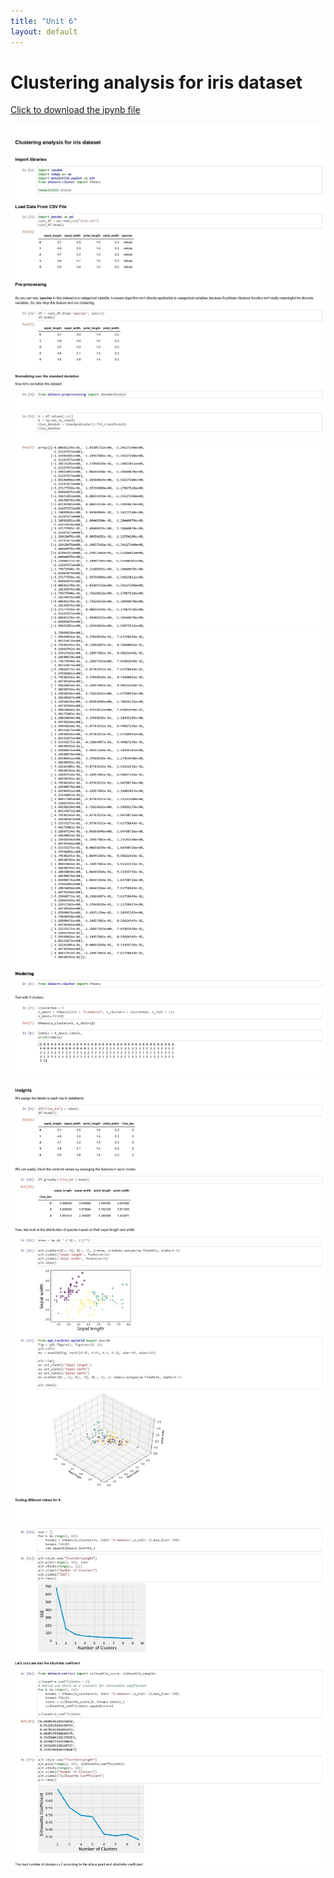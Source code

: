 ```yaml
---
title: "Unit 6"
layout: default
---
```

# Clustering analysis for iris dataset
[Click to download the ipynb file](./Supplementary_Material/Unit6-Iris_Analysis.ipynb)

<img src="./Supplementary_Material/Images/Unit 6- Iris_Analysis_page-0001.jpg">
<img src="./Supplementary_Material/Images/Unit 6- Iris_Analysis_page-0002.jpg">
<img src="./Supplementary_Material/Images/Unit 6- Iris_Analysis_page-0003.jpg">
<img src="./Supplementary_Material/Images/Unit 6- Iris_Analysis_page-0004.jpg">
<img src="./Supplementary_Material/Images/Unit 6- Iris_Analysis_page-0005.jpg">
<img src="./Supplementary_Material/Images/Unit 6- Iris_Analysis_page-0006.jpg">

